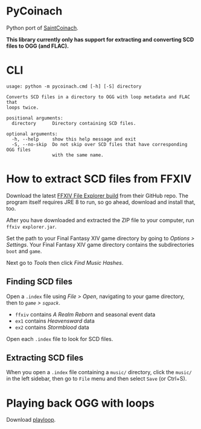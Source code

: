 # PyCoinach

Python port of [SaintCoinach](https://github.com/ufx/SaintCoinach/).

**This library currently only has support for extracting and converting SCD files to OGG (and FLAC).**

# CLI

```
usage: python -m pycoinach.cmd [-h] [-S] directory

Converts SCD files in a directory to OGG with loop metadata and FLAC that
loops twice.

positional arguments:
  directory      Directory containing SCD files.

optional arguments:
  -h, --help     show this help message and exit
  -S, --no-skip  Do not skip over SCD files that have corresponding OGG files
                 with the same name.
```

# How to extract SCD files from FFXIV

Download the latest [FFXIV File Explorer build](https://github.com/TheManii/FFXIV-Explorer/releases)
from their GitHub repo. The program itself requires JRE 8 to run, so go ahead, download and install that, too.

After you have downloaded and extracted the ZIP file to your computer, run `ffxiv explorer.jar`.

Set the path to your Final Fantasy XIV game directory by going to _Options > Settings_. Your Final Fantasy XIV
game directory contains the subdirectories `boot` and `game`.

Next go to _Tools_ then click _Find Music Hashes_.

## Finding SCD files

Open a `.index` file using _File > Open_, navigating to your game directory, then to _`game` > `sqpack`_.

 * `ffxiv` contains _A Realm Reborn_ and seasonal event data
 * `ex1` contains _Heavensward_ data
 * `ex2` contains _Stormblood_ data

Open each `.index` file to look for SCD files.

## Extracting SCD files

When you open a `.index` file containing a `music/` directory, click the `music/` in the left sidebar, then
go to `File` menu and then select `Save` (or <key>Ctrl</key>+<key>S</key>).

# Playing back OGG with loops

Download [playloop](https://github.com/jkarneges/playloop/releases).
